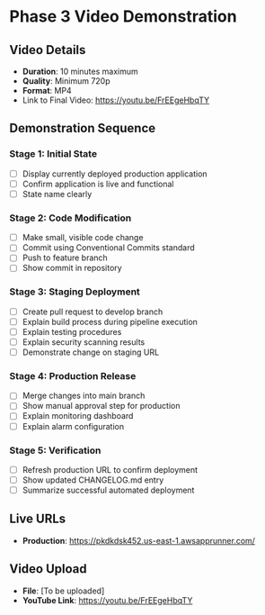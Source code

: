 # Phase 3 Video Demonstration

## Video Details
- **Duration**: 10 minutes maximum
- **Quality**: Minimum 720p
- **Format**: MP4
- Link to Final Video: https://youtu.be/FrEEgeHbqTY

## Demonstration Sequence

### Stage 1: Initial State
- [ ] Display currently deployed production application
- [ ] Confirm application is live and functional
- [ ] State name clearly

### Stage 2: Code Modification
- [ ] Make small, visible code change
- [ ] Commit using Conventional Commits standard
- [ ] Push to feature branch
- [ ] Show commit in repository

### Stage 3: Staging Deployment
- [ ] Create pull request to develop branch
- [ ] Explain build process during pipeline execution
- [ ] Explain testing procedures
- [ ] Explain security scanning results
- [ ] Demonstrate change on staging URL

### Stage 4: Production Release
- [ ] Merge changes into main branch
- [ ] Show manual approval step for production
- [ ] Explain monitoring dashboard
- [ ] Explain alarm configuration

### Stage 5: Verification
- [ ] Refresh production URL to confirm deployment
- [ ] Show updated CHANGELOG.md entry
- [ ] Summarize successful automated deployment

## Live URLs
- **Production**: https://pkdkdsk452.us-east-1.awsapprunner.com/ 

## Video Upload
- **File**: [To be uploaded]
- **YouTube Link**: https://youtu.be/FrEEgeHbqTY